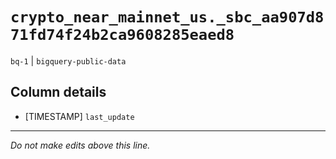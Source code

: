 # `crypto_near_mainnet_us._sbc_aa907d871fd74f24b2ca9608285eaed8`
`bq-1` | `bigquery-public-data`

## Column details
* [TIMESTAMP] `last_update`

-------------------------------------------------------------------------------
*Do not make edits above this line.*
